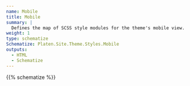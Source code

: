 ```yaml
---
name: Mobile
title: Mobile
summary: |
  Defines the map of SCSS style modules for the theme's mobile view.
weight: 1
type: schematize
Schematize: Platen.Site.Theme.Styles.Mobile
outputs:
  - HTML
  - Schematize
---
```


{{% schematize %}}
